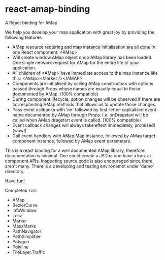 # react-amap-binding

A React binding for AMap

We help you develop your map application with great joy by providing the following features:

 - AMap resource requiring and map instance initialisation are all done in one React component: \<AMap>
 - Will create window.AMap object once AMap library has been loaded. One single network request for AMap for the entire life of your application.
 - All children of \<AMap> have immediate access to the map instance like this: \<AMap>\<Marker />\</AMAP> 
 - Components are initialised by calling AMap constructors with options passed through Props whose names are exactly equal to those documented by AMap. (100% compatible)
 - During component lifecycle, option changes will be observed if there are corresponding AMap methods that allows us to update those changes.
 - Pass event callbacks with 'on' followed by first-letter-capitalised event name documented by AMap through Props. i.e. onDragstart will be called when AMap dragstart event is called. (100% compatible)
 - Event callback changes will always take effect immediately, promised! (wow!)
 - Call event handlers with AMap.Map instance, followed by AMap target component instance, followed by AMap event parameters.

This is a react binding for a well documented AMap library, therefore documentation is minimal.
One could create a JSDoc and have a look at component APIs. Inspecting source code is also encouraged since there aren't many.
There is a developing and testing environemnt under 'demo' directory.

Have fun!

Completed List:
 - AMap
 - BezierCurve
 - InfoWindow
 - Loca
 - Marker
 - MassMarks
 - PathNavigator
 - PathSimplifier
 - Polygon
 - Polyline
 - TileLayer.Traffic
